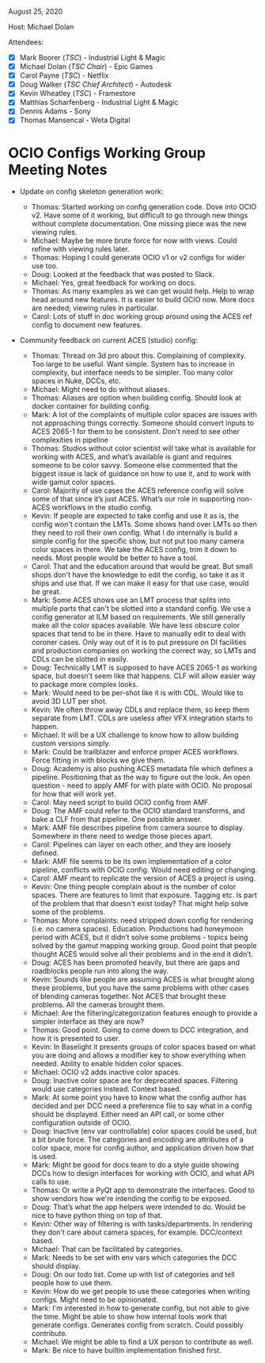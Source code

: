 <!-- SPDX-License-Identifier: CC-BY-4.0 -->
<!-- Copyright Contributors to the OpenColorIO Project. -->

August 25, 2020

Host: Michael Dolan

Attendees:
  * [X] Mark Boorer (_TSC_) - Industrial Light & Magic
  * [X] Michael Dolan (_TSC Chair_) - Epic Games
  * [X] Carol Payne (_TSC_) - Netflix
  * [X] Doug Walker (_TSC Chief Architect_) - Autodesk
  * [X] Kevin Wheatley (_TSC_) - Framestore
  * [X] Matthias Scharfenberg - Industrial Light & Magic
  * [X] Dennis Adams - Sony
  * [X] Thomas Mansencal - Weta Digital

# **OCIO Configs Working Group Meeting Notes**

* Update on config skeleton generation work:
    - Thomas: Started working on config generation code. Dove into OCIO v2. 
      Have some of it working, but difficult to go through new things without 
      complete documentation. One missing piece was the new viewing rules.
    - Michael: Maybe be more brute force for now with views. Could refine with 
      viewing rules later.
    - Thomas: Hoping I could generate OCIO v1 or v2 configs for wider use too.
    - Doug: Looked at the feedback that was posted to Slack.
    - Michael: Yes, great feedback for working on docs.
    - Thomas: As many examples as we can get would help. Help to wrap head 
      around new features. It is easier to build OCIO now. More docs are 
      needed; viewing rules in particular.
    - Carol: Lots of stuff in doc working group around using the ACES ref 
      config to document new features.

* Community feedback on current ACES (studio) config:
    - Thomas: Thread on 3d pro about this. Complaining of complexity. Too large 
      to be useful. Want simple. System has to increase in complexity, but 
      interface needs to be simpler. Too many color spaces in Nuke, DCCs, etc. 
    - Michael: Might need to do without aliases.
    - Thomas: Aliases are option when building config. Should look at docker 
      container for building config.
    - Mark: A lot of the complaints of multiple color spaces are issues with 
      not approaching things correctly. Someone should convert inputs to ACES 
      2065-1 for them to be consistent. Don't need to see other complexities in 
      pipeline
    - Thomas: Studios without color scientist will take what is available for 
      working with ACES, and what’s available is giant and requires someone to 
      be color savvy. Someone else commented that the biggest issue is lack of 
      guidance on how to use it, and to work with wide gamut color spaces.
    - Carol: Majority of use cases the ACES reference config will solve some of 
      that since it’s just ACES. What’s our role in supporting non-ACES 
      workflows in the studio config.
    - Kevin: If people are expected to take config and use it as is, the config 
      won't contain the LMTs. Some shows hand over LMTs so then they need to 
      roll their own config. What I do internally is build a simple config for 
      the specific show, but not put too many camera color spaces in there. We 
      take the ACES config, trim it down to needs. Most people would be better 
      to have a tool.
    - Carol: That and the education around that would be great. But small shops 
      don't have the knowledge to edit the config, so take it as it ships and 
      use that. If we can make it easy for that use case, would be great.
    - Mark: Some ACES shows use an LMT process that splits into multiple parts 
      that can't be slotted into a standard config. We use a config generator 
      at ILM based on requirements. We still generally make all the color 
      spaces available. We have less obscure color spaces that tend to be in 
      there. Have to manually edit to deal with coroner cases. Only way out of 
      it is to put pressure on DI facilities and production companies on 
      working the correct way, so LMTs and CDLs can be slotted in easily. 
    - Doug: Technically LMT is supposed to have ACES 2065-1 as working space, 
      but doesn’t seem like that happens. CLF will allow easier way to package 
      more complex looks.
    - Mark: Would need to be per-shot like it is with CDL. Would like to avoid 
      3D LUT per shot.
    - Kevin: We often throw away CDLs and replace them, so keep them separate 
      from LMT. CDLs are useless after VFX integration starts to happen.
    - Michael: It will be a UX challenge to know how to allow building custom 
      versions simply.
    - Mark: Could be trailblazer and enforce proper ACES workflows. Force 
      fitting in with blocks we give them.
    - Doug: Academy is also pushing ACES metadata file which defines a 
      pipeline. Positioning that as the way to figure out the look. An open 
      question - need to apply AMF for with plate with OCIO. No proposal for 
      how that will work yet.
    - Carol: May need script to build OCIO config from AMF.
    - Doug: The AMF could refer to the OCIO standard transforms, and bake a CLF 
      from that pipeline. One possible answer.
    - Mark: AMF file describes pipeline from camera source to display. 
      Somewhere in there need to wedge those pieces apart.
    - Carol: Pipelines can layer on each other, and they are loosely defined.
    - Mark: AMF file seems to be its own implementation of a color pipeline, 
      conflicts with OCIO config. Would need editing or changing.
    - Carol: AMF meant to replicate the version of ACES a project is using.
    - Kevin: One thing people complain about is the number of color spaces. 
      There are features to limit that exposure. Tagging etc. Is part of the 
      problem that that doesn't exist today? That might help solve some of the 
      problems.
    - Thomas: More complaints: need stripped down config for rendering (i.e. no 
      camera spaces). Education. Productions had honeymoon period with ACES, 
      but it didn’t solve some problems - topics being solved by the gamut 
      mapping working group. Good point that people thought ACES would solve 
      all their problems and in the end it didn’t.
    - Doug: ACES has been promoted heavily, but there are gaps and roadblocks 
      people run into along the way.
    - Kevin: Sounds like people are assuming ACES is what brought along these 
      problems, but you have the same problems with other cases of blending 
      cameras together. Not ACES that brought these problems. All the cameras 
      brought them.
    - Michael: Are the filtering/categorization features enough to provide a 
      simpler interface as they are now? 
    - Thomas: Good point. Going to come down to DCC integration, and how it is 
      presented to user.
    - Kevin: In Baselight it presents groups of color spaces based on what you 
      are doing and allows a modifier key to show everything when needed. 
      Ability to enable hidden color spaces.
    - Michael: OCIO v2 adds inactive color spaces.
    - Doug: Inactive color space are for deprecated spaces. Filtering would use 
      categories instead. Context based.
    - Mark: At some point you have to know what the config author has decided 
      and per DCC need a preference file to say what in a config should be 
      displayed. Either need an API call, or some other configuration outside 
      of OCIO.
    - Doug: Inactive (env var controllable) color spaces could be used, but a 
      bit brute force. The categories and encoding are attributes of a color 
      space, more for config author, and application driven how that is used.
    - Mark: Might be good for docs team to do a style guide showing DCCs how to 
      design interfaces for working with OCIO, and what API calls to use.
    - Thomas: Or write a PyQt app to demonstrate the interfaces. Good to show 
      vendors how we're intending the config to be exposed.
    - Doug: That’s what the app helpers were intended to do. Would be nice to 
      have python thing on top of that.
    - Kevin: Other way of filtering is with tasks/departments. In rendering 
      they don't care about camera spaces, for example. DCC/context based.
    - Michael: That can be facilitated by categories.
    - Mark: Needs to be set with env vars which categories the DCC should 
      display.
    - Doug: On our todo list. Come up with list of categories and tell people 
      how to use them.
    - Kevin: How do we get people to use these categories when writing configs. 
      Might need to be opinionated.
    - Mark: I'm interested in how to generate config, but not able to give the 
      time. Might be able to show how internal tools work that generate configs. 
      Generates config from scratch. Could possibly contribute.
    - Michael: We might be able to find a UX person to contribute as well.
    - Mark: Be nice to have builtin implementation finished first.

